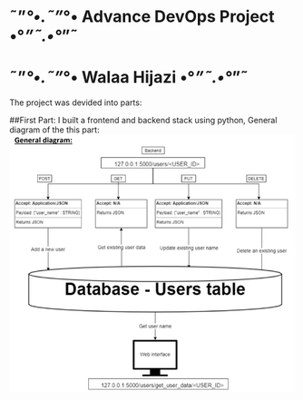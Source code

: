 #                    ˜”*°•.˜”*°• Advance DevOps Project •°*”˜.•°*”˜
#                          ˜”*°•.˜”*°• Walaa Hijazi •°*”˜.•°*”˜

The project was devided into parts:

##First Part:
I built a frontend and backend stack using python, General diagram of the this part:
![Alt text](images/GeneralDiagram.png)
